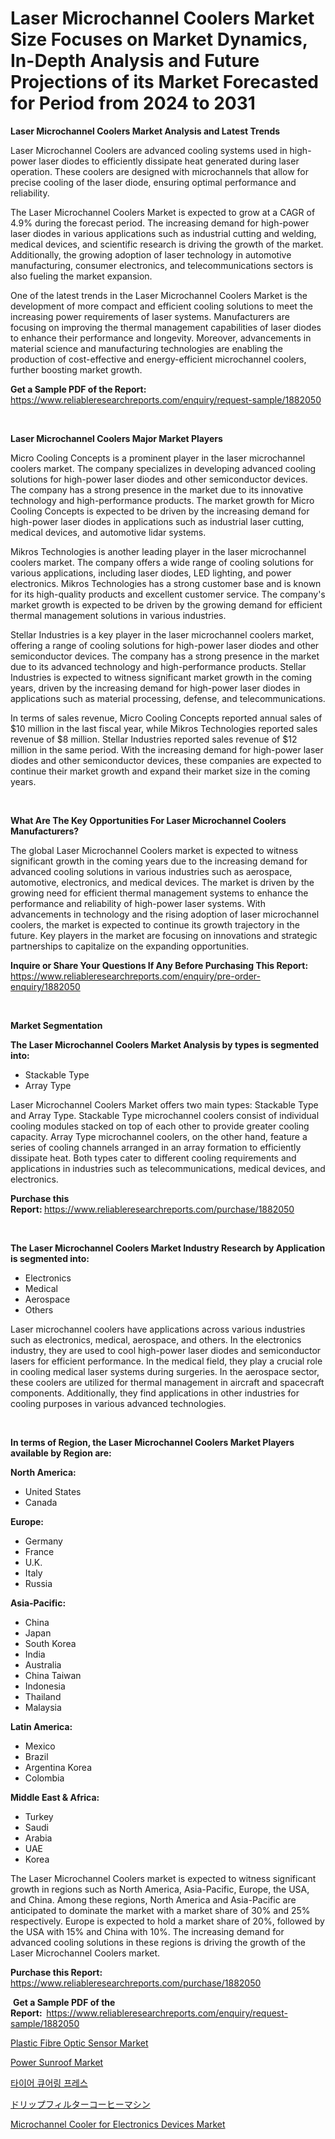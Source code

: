 <p><h1>Laser Microchannel Coolers Market Size Focuses on Market Dynamics, In-Depth Analysis and Future Projections of its Market Forecasted for Period from 2024 to 2031</h1></p><p><strong>Laser Microchannel Coolers Market Analysis and Latest Trends</strong></p>
<p><p>Laser Microchannel Coolers are advanced cooling systems used in high-power laser diodes to efficiently dissipate heat generated during laser operation. These coolers are designed with microchannels that allow for precise cooling of the laser diode, ensuring optimal performance and reliability.</p><p>The Laser Microchannel Coolers Market is expected to grow at a CAGR of 4.9% during the forecast period. The increasing demand for high-power laser diodes in various applications such as industrial cutting and welding, medical devices, and scientific research is driving the growth of the market. Additionally, the growing adoption of laser technology in automotive manufacturing, consumer electronics, and telecommunications sectors is also fueling the market expansion.</p><p>One of the latest trends in the Laser Microchannel Coolers Market is the development of more compact and efficient cooling solutions to meet the increasing power requirements of laser systems. Manufacturers are focusing on improving the thermal management capabilities of laser diodes to enhance their performance and longevity. Moreover, advancements in material science and manufacturing technologies are enabling the production of cost-effective and energy-efficient microchannel coolers, further boosting market growth.</p></p>
<p><strong>Get a Sample PDF of the Report:&nbsp;</strong> <a href="https://www.reliableresearchreports.com/enquiry/request-sample/1882050">https://www.reliableresearchreports.com/enquiry/request-sample/1882050</a></p>
<p>&nbsp;</p>
<p><strong>Laser Microchannel Coolers Major Market Players</strong></p>
<p><p>Micro Cooling Concepts is a prominent player in the laser microchannel coolers market. The company specializes in developing advanced cooling solutions for high-power laser diodes and other semiconductor devices. The company has a strong presence in the market due to its innovative technology and high-performance products. The market growth for Micro Cooling Concepts is expected to be driven by the increasing demand for high-power laser diodes in applications such as industrial laser cutting, medical devices, and automotive lidar systems.</p><p>Mikros Technologies is another leading player in the laser microchannel coolers market. The company offers a wide range of cooling solutions for various applications, including laser diodes, LED lighting, and power electronics. Mikros Technologies has a strong customer base and is known for its high-quality products and excellent customer service. The company's market growth is expected to be driven by the growing demand for efficient thermal management solutions in various industries.</p><p>Stellar Industries is a key player in the laser microchannel coolers market, offering a range of cooling solutions for high-power laser diodes and other semiconductor devices. The company has a strong presence in the market due to its advanced technology and high-performance products. Stellar Industries is expected to witness significant market growth in the coming years, driven by the increasing demand for high-power laser diodes in applications such as material processing, defense, and telecommunications.</p><p>In terms of sales revenue, Micro Cooling Concepts reported annual sales of $10 million in the last fiscal year, while Mikros Technologies reported sales revenue of $8 million. Stellar Industries reported sales revenue of $12 million in the same period. With the increasing demand for high-power laser diodes and other semiconductor devices, these companies are expected to continue their market growth and expand their market size in the coming years.</p></p>
<p>&nbsp;</p>
<p><strong>What Are The Key Opportunities For Laser Microchannel Coolers Manufacturers?</strong></p>
<p><p>The global Laser Microchannel Coolers market is expected to witness significant growth in the coming years due to the increasing demand for advanced cooling solutions in various industries such as aerospace, automotive, electronics, and medical devices. The market is driven by the growing need for efficient thermal management systems to enhance the performance and reliability of high-power laser systems. With advancements in technology and the rising adoption of laser microchannel coolers, the market is expected to continue its growth trajectory in the future. Key players in the market are focusing on innovations and strategic partnerships to capitalize on the expanding opportunities.</p></p>
<p><strong>Inquire or Share Your Questions If Any Before Purchasing This Report:</strong> <a href="https://www.reliableresearchreports.com/enquiry/pre-order-enquiry/1882050">https://www.reliableresearchreports.com/enquiry/pre-order-enquiry/1882050</a></p>
<p>&nbsp;</p>
<p><strong>Market Segmentation</strong></p>
<p><strong>The Laser Microchannel Coolers Market Analysis by types is segmented into:</strong></p>
<p><ul><li>Stackable Type</li><li>Array Type</li></ul></p>
<p><p>Laser Microchannel Coolers Market offers two main types: Stackable Type and Array Type. Stackable Type microchannel coolers consist of individual cooling modules stacked on top of each other to provide greater cooling capacity. Array Type microchannel coolers, on the other hand, feature a series of cooling channels arranged in an array formation to efficiently dissipate heat. Both types cater to different cooling requirements and applications in industries such as telecommunications, medical devices, and electronics.</p></p>
<p><strong>Purchase this Report:&nbsp;</strong><a href="https://www.reliableresearchreports.com/purchase/1882050">https://www.reliableresearchreports.com/purchase/1882050</a></p>
<p>&nbsp;</p>
<p><strong>The Laser Microchannel Coolers Market Industry Research by Application is segmented into:</strong></p>
<p><ul><li>Electronics</li><li>Medical</li><li>Aerospace</li><li>Others</li></ul></p>
<p><p>Laser microchannel coolers have applications across various industries such as electronics, medical, aerospace, and others. In the electronics industry, they are used to cool high-power laser diodes and semiconductor lasers for efficient performance. In the medical field, they play a crucial role in cooling medical laser systems during surgeries. In the aerospace sector, these coolers are utilized for thermal management in aircraft and spacecraft components. Additionally, they find applications in other industries for cooling purposes in various advanced technologies.</p></p>
<p>&nbsp;</p>
<p><strong>In terms of Region, the Laser Microchannel Coolers Market Players available by Region are:</strong></p>
<p>
    <p> <strong> North America: </strong>
        <ul>
            <li>United States</li>
            <li>Canada</li>
        </ul>
        </p> 
    <p> <strong> Europe: </strong>
        <ul>
            <li>Germany</li>
            <li>France</li>
            <li>U.K.</li>
            <li>Italy</li>
            <li>Russia</li>
        </ul>
        </p> 
    <p> <strong> Asia-Pacific: </strong>
        <ul>
            <li>China</li>
            <li>Japan</li>
            <li>South Korea</li>
            <li>India</li>
            <li>Australia</li>
            <li>China Taiwan</li>
            <li>Indonesia</li>
            <li>Thailand</li>
            <li>Malaysia</li>
        </ul>
        </p> 
    <p> <strong> Latin America: </strong>
        <ul>
            <li>Mexico</li>
            <li>Brazil</li>
            <li>Argentina Korea</li>
            <li>Colombia</li>
        </ul>
        </p> 
    <p> <strong> Middle East & Africa: </strong>
        <ul>
            <li>Turkey</li>
            <li>Saudi</li>
            <li>Arabia</li>
            <li>UAE</li>
            <li>Korea</li>
        </ul>
    </p>
    </p>
<p><p>The Laser Microchannel Coolers market is expected to witness significant growth in regions such as North America, Asia-Pacific, Europe, the USA, and China. Among these regions, North America and Asia-Pacific are anticipated to dominate the market with a market share of 30% and 25% respectively. Europe is expected to hold a market share of 20%, followed by the USA with 15% and China with 10%. The increasing demand for advanced cooling solutions in these regions is driving the growth of the Laser Microchannel Coolers market.</p></p>
<p><strong>Purchase this Report: </strong><a href="https://www.reliableresearchreports.com/purchase/1882050">https://www.reliableresearchreports.com/purchase/1882050</a></p>
<p>&nbsp;<strong>Get a Sample PDF of the Report:&nbsp;&nbsp;</strong><a href="https://www.reliableresearchreports.com/enquiry/request-sample/1882050">https://www.reliableresearchreports.com/enquiry/request-sample/1882050</a></p>
<p><strong></strong></p>
<p><p><a href="https://github.com/jsmusil/Market-Research-Report-List-2/blob/main/plastic-fibre-optic-sensor-market.md">Plastic Fibre Optic Sensor Market</a></p><p><a href="https://issuu.com/reportprime-2/docs/power-sunroof-market-size-2030.pptx">Power Sunroof Market</a></p><p><a href="https://github.com/iansanftyord09878/Market-Research-Report-List-1/blob/main/632514912862.md">타이어 큐어링 프레스</a></p><p><a href="https://github.com/cnnriuez22368/Market-Research-Report-List-1/blob/main/932979513875.md">ドリップフィルターコーヒーマシン</a></p><p><a href="https://github.com/yemakinde/Market-Research-Report-List-2/blob/main/microchannel-cooler-for-electronics-devices-market.md">Microchannel Cooler for Electronics Devices Market</a></p></p>